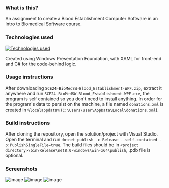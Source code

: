 ### What is this?
An assignment to create a Blood Establishment Computer Software in an Intro to Biomedical Software course.

### Technologies used
[![Technologies used](https://skillicons.dev/icons?i=visualstudio,dotnet,cs)](https://skillicons.dev)

Created using Windows Presentation Foundation, with XAML for front-end and C# for the code-behind logic.

### Usage instructions
After downloading `SCE24-BioMedSW-Blood_Establishment-WPF.zip`, extract it anywhere and run `SCE24-BioMedSW-Blood_Establishment-WPF.exe`, the program is self contained so you don't need to install anything. In order for the program's data to persist on the machine, a file named `donations.xml` is created in `%localappdata%` (`C:\Users\user\AppData\Local\donations.xml`).

### Build instructions
After cloning the repository, open the solution/project with Visual Studio. Open the terminal and run `dotnet publish -c Release --self-contained -p:PublishSingleFile=true`. The build files should be in `<project directory>\bin\Release\net8.0-windows\win-x64\publish`, .pdb file is optional.

### Screenshots
![image](https://github.com/Danny-Talor/SCE24-BioMedSW-Blood_Establishment-WPF/assets/93152770/2d17d20b-50de-4666-a4cf-48dedb7f9377)
![image](https://github.com/Danny-Talor/SCE24-BioMedSW-Blood_Establishment-WPF/assets/93152770/ed6e189f-6f1b-403c-a7cf-9511173c97f4)
![image](https://github.com/Danny-Talor/SCE24-BioMedSW-Blood_Establishment-WPF/assets/93152770/252e8e6d-21d3-4904-a325-621b6890f9a8)

